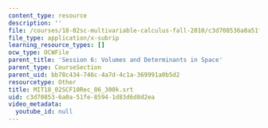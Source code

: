 ```yaml
---
content_type: resource
description: ''
file: /courses/18-02sc-multivariable-calculus-fall-2010/c3d708536a0a51fe85941d83d6d8d2ea_MIT18_02SCF10Rec_06_300k.vtt
file_type: application/x-subrip
learning_resource_types: []
ocw_type: OCWFile
parent_title: 'Session 6: Volumes and Determinants in Space'
parent_type: CourseSection
parent_uid: bb78c434-746c-4a7d-4c1a-369991a0b5d2
resourcetype: Other
title: MIT18_02SCF10Rec_06_300k.srt
uid: c3d70853-6a0a-51fe-8594-1d83d6d8d2ea
video_metadata:
  youtube_id: null
---
```

